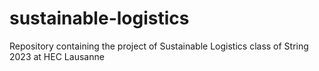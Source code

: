 # sustainable-logistics
Repository containing the project of Sustainable Logistics class of String 2023 at HEC Lausanne
